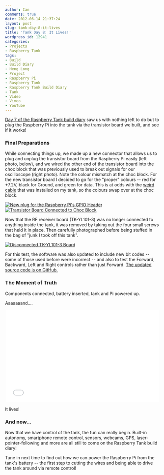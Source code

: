 ```yaml
---
author: Ian
comments: true
date: 2012-06-14 21:37:24
layout: post
slug: tank-day-8-it-lives
title: 'Tank Day 8: It Lives!'
wordpress_id: 12941
categories:
- Projects
- Raspberry Tank
tags:
- Build
- Build Diary
- Heng Long
- Project
- Raspberry Pi
- Raspberry Tank
- Raspberry Tank Build Diary
- Tank
- Video
- Vimeo
- YouTube
---
```


[Day 7 of the Raspberry Tank build diary](../tank-day-7-bridging-the-gap/) saw us with nothing left to do but to plug the Raspberry Pi into the tank via the transistor board we built, and see if it works!

### Final Preparations

While connecting things up, we made up a new connector that allows us to plug and unplug the transistor board from the Raspberry Pi easily (left photo, below), and we wired the other end of the transistor board into the choc block that was previously used to break out signals for our oscilloscope (right photo).  Note the colour mismatch at the choc block. For the new transistor board I decided to go for the "proper" colours -- red for +7.2V, black for Ground, and green for data.  This is at odds with the [weird cable](/hardware/tank-day-4-point-of-entry/) that was installed on my tank, so the colours swap over at the choc block.

[![New plug for the Raspberry Pi's GPIO Header](//files.ianrenton.com/sites/raspberrytank/IMAG0063-300x179.jpg)](//files.ianrenton.com/sites/raspberrytank/IMAG0063.jpg) [![Transistor Board Connected to Choc Block](//files.ianrenton.com/sites/raspberrytank/IMAG0065-300x179.jpg)](//files.ianrenton.com/sites/raspberrytank/IMAG0065.jpg)

Now that the RF receiver board (TK-YL101-3) was no longer connected to anything inside the tank, it was removed by taking out the four small screws that held it in place.  Then carefully photographed before being stuffed in the bag of "junk I took off this tank".

[![Disconnected TK-YL101-3 Board](//files.ianrenton.com/sites/raspberrytank/IMAG0067-e1339705680366-300x179.jpg)](//files.ianrenton.com/sites/raspberrytank/IMAG0067.jpg)

For this test, the software was also updated to include new bit codes -- some of those used before were incorrect -- and also to test the Forward, Backward, Left and Right controls rather than just Forward.  [The updated source code is on GitHub.](https://github.com/ianrenton/raspberrytank/tree/38fb9cf42fabca6464da3139ad714e2aab993e15)

### The Moment of Truth

Components connected, battery inserted, tank and Pi powered up.

Aaaaaaand....

<center><iframe src="//player.vimeo.com/video/78955489" width="500" height="300" frameborder="0" webkitallowfullscreen mozallowfullscreen allowfullscreen></iframe></center>

It lives!

### And now...

Now that we have control of the tank, the fun can really begin.  Built-in autonomy, smartphone remote control, sensors, webcams, GPS, laser-pointer-following and more are all still to come on the Raspberry Tank build diary!

Tune in next time to find out how we can power the Raspberry Pi from the tank's battery -- the first step to cutting the wires and being able to drive the tank around via remote control!
